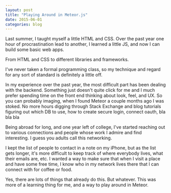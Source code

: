 ```yaml
---
layout: post
title: "Playing Around in Meteor.js"
date: 2015-06-01
categories: blog
---
```


Last summer, I taught myself a little HTML and CSS.  Over the past year one hour of procrastination lead to another, I learned a little JS, and now I can build some basic web apps.

From HTML and CSS to different libraries and frameworks.

I've never taken a formal programming class, so my technique and regard for any sort of standard is definitely a little off.

In my experience over the past year, the most difficult part has been dealing with the backend.  Something just doesn't quite click for me and I much prefer spending time on the front end thinking about look, feel, and UX.  So you can probably imaging, when I found Meteor a couple months ago I was stoked.  No more hours digging through Stack Exchange and blog tutorials figuring out which DB to use, how to create secure login, connect oauth, bla bla bla



Being abroad for long, and one year left of college, I've started reaching out to various connections and people whose work I admire and find interesting.  I guess you adults call this networking.  

I kept the list of people to contact in a note on my iPhone, but as the list gets longer, it's more difficult to keep track of where everybody lives, what their emails are, etc.  I wanted a way to make sure that when I visit a place and have some free time, I know who in my network lives there that I can connect with for coffee or food.

Yes, there are lots of things that already do this.  But whatever.  This was more of a learning thing for me, and a way to play around in Meteor.

